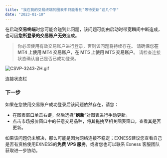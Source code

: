 ```yaml
---
title: "我在我的交易终端的图表中只能看到“等待更新”这几个字"
date: "2023-01-10"
---
```


在启动**交易终端**时您可能会碰到此问题，该问题可能由启动时带宽瞬间中断造成，也可因**您所登录的交易账户无效**造成。

> 你必须使用有效交易账户进行登录，否则该问题将持续存在。 请确保您**在 MT4 上使用 MT4 交易账户**，**在 MT5 上使用 MT5 交易账户**。 请检查连接状态确认自己是否已成功登录。

![CSVP-3243-ZH.gif](https://cdn.jsdelivr.net/gh/jarlin8/OSS@main/exhelp/CSVP-3243-ZH.gif)

连接状态栏

### **下一步**

如果在您使用交易账户成功登录后该问题依然存在，请您：

- 在图表窗口单击右键，然后选择“**刷新**”对图表进行手动更新。
- 点击市场报价窗口中的任意交易品种，将其拖拽至相关图表窗口，查看其是否更新。

如果该问题仍未解决，那么可能是因为网络连接不稳定；EXNESS建议您查看自己是否有资格使用EXNESS的**免费 VPS 服务**，或者您也可以联系 Exness 客服团队获取进一步协助。
